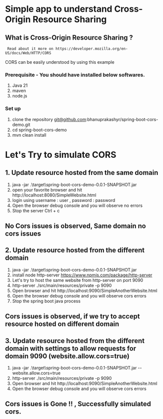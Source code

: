 # Simple app to understand Cross-Origin Resource Sharing

## What is Cross-Origin Resource Sharing ?
     Read about it more on https://developer.mozilla.org/en-US/docs/Web/HTTP/CORS

CORS can be easily understood by using this example

### Prerequisite - You should have installed below softwares.
1. Java 21
2. maven 
3. node.js

### Set up
1.  clone the repository git@github.com:bhanuprakashyr/spring-boot-cors-demo.git
2.  cd spring-boot-cors-demo
3.  mvn clean install

# Let's Try to simulate CORS

## 1. Update resource hosted from the same domain

1. java -jar .\target\spring-boot-cors-demo-0.0.1-SNAPSHOT.jar
2. open your favorite browser and hit http://localhost:8080/SimpleWebsite.html
3. login using username : user , password : password 
4. Open the browser debug console and you will observe no errors
5. Stop the server Ctrl + c

## No Cors issues is observed, Same domain no cors issues

## 2. Update resource hosted from the different domain

1. java -jar .\target\spring-boot-cors-demo-0.0.1-SNAPSHOT.jar 
2. install node http-server https://www.npmjs.com/package/http-server
3. Let's try to host the same website from http-server on port 9090
4. http-server ./src/main/resources/private -p 9090
5. Open browser and hit http://localhost:9090/SimpleAnotherWebsite.html
6. Open the browser debug console and you will observe cors errors
7. Stop the spring boot java process

## Cors issues is observed, if we try to accept resource hosted on different domain 

## 3. Update resource hosted from the different domain with settings to allow requests for domain 9090 (website.allow.cors=true)
1. java -jar .\target\spring-boot-cors-demo-0.0.1-SNAPSHOT.jar --website.allow.cors=true
2. http-server ./src/main/resources/private -p 9090
3. Open browser and hit http://localhost:9090/SimpleAnotherWebsite.html
4. Open the browser debug console and you will observe cors errors

## Cors issues is Gone !! , Successfully simulated cors.


    
